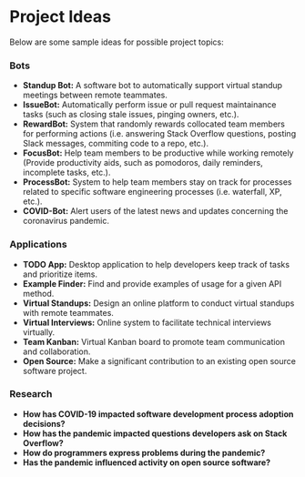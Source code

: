 # Project Ideas

Below are some sample ideas for possible project topics:

### Bots
* **Standup Bot:** A software bot to automatically support virtual standup meetings between remote teammates.
* **IssueBot:** Automatically perform issue or pull request maintainance tasks (such as closing stale issues, pinging owners, etc.).
* **RewardBot:** System that randomly rewards collocated team members for performing actions (i.e. answering Stack Overflow questions, posting Slack messages, commiting code to a repo, etc.).
* **FocusBot:** Help team members to be productive while working remotely (Provide productivity aids, such as pomodoros, daily reminders, incomplete tasks, etc.).
* **ProcessBot:** System to help team members stay on track for processes related to specific software engineering processes (i.e. waterfall, XP, etc.).
* **COVID-Bot:** Alert users of the latest news and updates concerning the coronavirus pandemic.

### Applications
* **TODO App:** Desktop application to help developers keep track of tasks and prioritize items.
* **Example Finder:** Find and provide examples of usage for a given API method.
* **Virtual Standups:** Design an online platform to conduct virtual standups with remote teammates.
* **Virtual Interviews:** Online system to facilitate technical interviews virtually.
* **Team Kanban:** Virtual Kanban board to promote team communication and collaboration.
* **Open Source:** Make a significant contribution to an existing open source software project.

### Research
* **How has COVID-19 impacted software development process adoption decisions?** 
* **How has the pandemic impacted questions developers ask on Stack Overflow?**
* **How do programmers express problems during the pandemic?**
* **Has the pandemic influenced activity on open source software?**